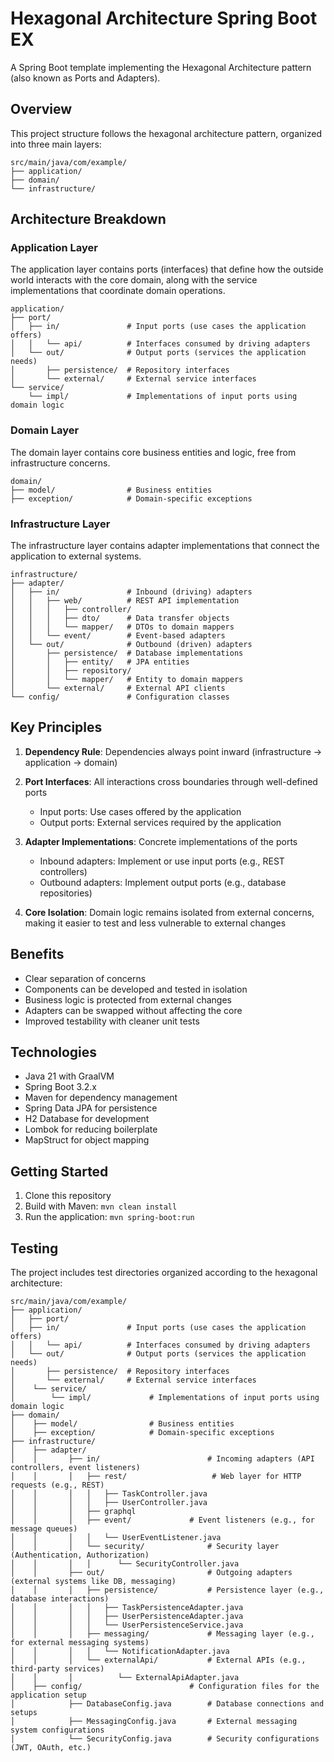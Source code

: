# Hexagonal Architecture Spring Boot EX

A Spring Boot template implementing the Hexagonal Architecture pattern (also known as Ports and Adapters).

## Overview

This project structure follows the hexagonal architecture pattern, organized into three main layers:

```
src/main/java/com/example/
├── application/
├── domain/
└── infrastructure/
```


## Architecture Breakdown

### Application Layer

The application layer contains ports (interfaces) that define how the outside world interacts with the core domain, along with the service implementations that coordinate domain operations.

```
application/
├── port/
│   ├── in/               # Input ports (use cases the application offers)
│   │   └── api/          # Interfaces consumed by driving adapters
│   └── out/              # Output ports (services the application needs)
│       ├── persistence/  # Repository interfaces
│       └── external/     # External service interfaces
└── service/
    └── impl/             # Implementations of input ports using domain logic
```

### Domain Layer

The domain layer contains core business entities and logic, free from infrastructure concerns.

```
domain/
├── model/                # Business entities
├── exception/            # Domain-specific exceptions
```

### Infrastructure Layer

The infrastructure layer contains adapter implementations that connect the application to external systems.

```
infrastructure/
├── adapter/
│   ├── in/               # Inbound (driving) adapters
│   │   ├── web/          # REST API implementation
│   │   │   ├── controller/
│   │   │   ├── dto/      # Data transfer objects
│   │   │   └── mapper/   # DTOs to domain mappers
│   │   └── event/        # Event-based adapters
│   └── out/              # Outbound (driven) adapters
│       ├── persistence/  # Database implementations
│       │   ├── entity/   # JPA entities
│       │   ├── repository/
│       │   └── mapper/   # Entity to domain mappers
│       └── external/     # External API clients
└── config/               # Configuration classes
```

## Key Principles

1. **Dependency Rule**: Dependencies always point inward (infrastructure → application → domain)

2. **Port Interfaces**: All interactions cross boundaries through well-defined ports
    - Input ports: Use cases offered by the application
    - Output ports: External services required by the application

3. **Adapter Implementations**: Concrete implementations of the ports
    - Inbound adapters: Implement or use input ports (e.g., REST controllers)
    - Outbound adapters: Implement output ports (e.g., database repositories)

4. **Core Isolation**: Domain logic remains isolated from external concerns, making it easier to test and less vulnerable to external changes

## Benefits

- Clear separation of concerns
- Components can be developed and tested in isolation
- Business logic is protected from external changes
- Adapters can be swapped without affecting the core
- Improved testability with cleaner unit tests

## Technologies

- Java 21 with GraalVM
- Spring Boot 3.2.x
- Maven for dependency management
- Spring Data JPA for persistence
- H2 Database for development
- Lombok for reducing boilerplate
- MapStruct for object mapping

## Getting Started

1. Clone this repository
2. Build with Maven: `mvn clean install`
3. Run the application: `mvn spring-boot:run`

## Testing

The project includes test directories organized according to the hexagonal architecture:

```
src/main/java/com/example/
├── application/
│   ├── port/
│   ├── in/               # Input ports (use cases the application offers)
│   │   └── api/          # Interfaces consumed by driving adapters
│   └── out/              # Output ports (services the application needs)
│       ├── persistence/  # Repository interfaces
│       └── external/     # External service interfaces
│    └── service/
│        └── impl/             # Implementations of input ports using domain logic
├── domain/
│    ├── model/                # Business entities
│    ├── exception/            # Domain-specific exceptions
├── infrastructure/
│    ├── adapter/
│    │       ├── in/                        # Incoming adapters (API controllers, event listeners)
│    │       │   ├── rest/                   # Web layer for HTTP requests (e.g., REST)
│    │       │   │   ├── TaskController.java
│    │       │   │   ├── UserController.java
│    │       │   ├── graphql
│    │       │   ├── event/             # Event listeners (e.g., for message queues)
│    │       │   │   └── UserEventListener.java
│    │       │   └── security/              # Security layer (Authentication, Authorization)
│    │       │   │      └── SecurityController.java
│    │       ├── out/                       # Outgoing adapters (external systems like DB, messaging)
│    │       │   ├── persistence/           # Persistence layer (e.g., database interactions)
│    │       │   │   ├── TaskPersistenceAdapter.java
│    │       │   │   ├── UserPersistenceAdapter.java
│    │       │   │   └── UserPersistenceService.java
│    │       │   ├── messaging/             # Messaging layer (e.g., for external messaging systems)
│    │       │   │   └── NotificationAdapter.java
│    │       │   └── externalApi/           # External APIs (e.g., third-party services)
│    │       │          └── ExternalApiAdapter.java
│    ├── config/                        # Configuration files for the application setup
│            ├── DatabaseConfig.java        # Database connections and setups
│            ├── MessagingConfig.java       # External messaging system configurations
│            └── SecurityConfig.java        # Security configurations (JWT, OAuth, etc.)

```
